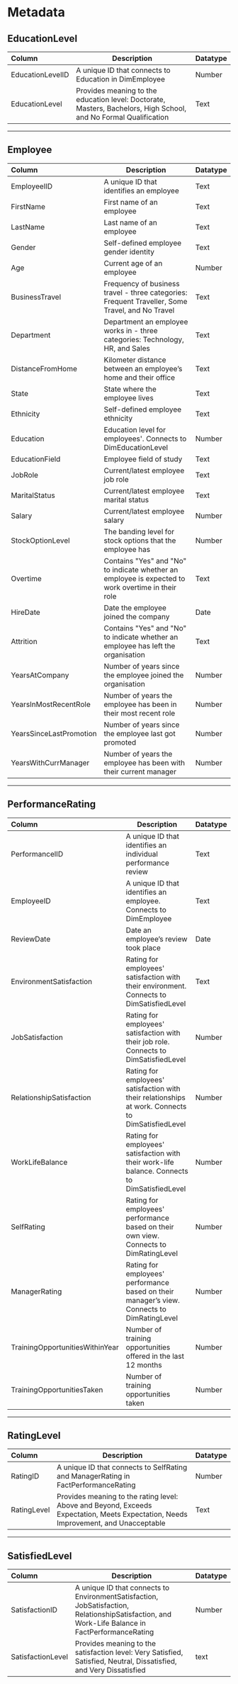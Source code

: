 # Metadata

## EducationLevel
| Column | Description | Datatype |
| :--- | --- | --- |
| EducationLevelID | A unique ID that connects to Education in DimEmployee | Number |
| EducationLevel | Provides meaning to the education level: Doctorate, Masters, Bachelors, High School, and No Formal Qualification | Text |

---
## Employee
| Column | Description | Datatype |
| :--- | --- | --- |
| EmployeelID | A unique ID that identifies an employee | Text |
| FirstName | First name of an employee | Text |
| LastName | Last name of an employee | Text |
| Gender | Self-defined employee gender identity | Text |
| Age | Current age of an employee | Number |
| BusinessTravel | Frequency of business travel - three categories: Frequent Traveller, Some Travel, and No Travel | Text |
| Department | Department an employee works in - three categories: Technology, HR, and Sales | Text |
| DistanceFromHome | Kilometer distance between an employee’s home and their office | Text |
| State | State where the employee lives | Text |
| Ethnicity | Self-defined employee ethnicity | Text |
| Education | Education level for employees'. Connects to DimEducationLevel | Number |
| EducationField | Employee field of study | Text |
| JobRole | Current/latest employee job role | Text |
| MaritalStatus | Current/latest employee marital status | Text |
| Salary | Current/latest employee salary | Number |
| StockOptionLevel | The banding level for stock options that the employee has | Number |
| Overtime | Contains "Yes" and "No" to indicate whether an employee is expected to work overtime in their role | Text |
| HireDate | Date the employee joined the company | Date |
| Attrition | Contains "Yes" and "No" to indicate whether an employee has left the organisation | Text |
| YearsAtCompany | Number of years since the employee joined the organisation | Number |
| YearsInMostRecentRole | Number of years the employee has been in their most recent role | Number |
| YearsSinceLastPromotion | Number of years since the employee last got promoted | Number |
| YearsWithCurrManager | Number of years the employee has been with their current manager | Number |

---
## PerformanceRating
| Column | Description | Datatype |
| :--- | --- | --- |
| PerformancelID | A unique ID that identifies an individual performance review | Text |
| EmployeeID | A unique ID that identifies an employee. Connects to DimEmployee | Text |
| ReviewDate | Date an employee’s review took place | Date |
| EnvironmentSatisfaction | Rating for employees' satisfaction with their environment. Connects to DimSatisfiedLevel | Text |
| JobSatisfaction | Rating for employees' satisfaction with their job role. Connects to DimSatisfiedLevel | Number |
| RelationshipSatisfaction | Rating for employees' satisfaction with their relationships at work. Connects to DimSatisfiedLevel | Number |
| WorkLifeBalance | Rating for employees' satisfaction with their work-life balance. Connects to DimSatisfiedLevel | Number |
| SelfRating | Rating for employees' performance based on their own view. Connects to DimRatingLevel | Number |
| ManagerRating | Rating for employees' performance based on their manager’s view. Connects to DimRatingLevel | Number |
| TrainingOpportunitiesWithinYear | Number of training opportunities offered in the last 12 months | Number |
| TrainingOpportunitiesTaken | Number of training opportunities taken | Number |

---
## RatingLevel
| Column | Description | Datatype |
| :--- | --- | --- |
| RatingID | A unique ID that connects to SelfRating and ManagerRating in FactPerformanceRating | Number |
| RatingLevel | Provides meaning to the rating level: Above and Beyond, Exceeds Expectation, Meets Expectation, Needs Improvement, and Unacceptable | Text |

---
## SatisfiedLevel
| Column | Description | Datatype |
| :--- | --- | --- |
| SatisfactionID | A unique ID that connects to EnvironmentSatisfaction, JobSatisfaction, RelationshipSatisfaction, and Work-Life Balance in FactPerformanceRating | Number |
| SatisfactionLevel | Provides meaning to the satisfaction level: Very Satisfied, Satisfied, Neutral, Dissatisfied, and Very Dissatisfied | text |




